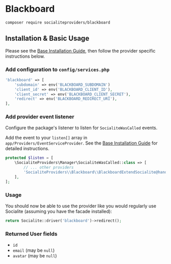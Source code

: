 # Blackboard

```bash
composer require socialiteproviders/blackboard
```

## Installation & Basic Usage

Please see the [Base Installation Guide](https://socialiteproviders.com/usage/), then follow the provider specific instructions below.

### Add configuration to `config/services.php`

```php
'blackboard' => [
    'subdomain' => env('BLACKBOARD_SUBDOMAIN')
    'client_id' => env('BLACKBOARD_CLIENT_ID'),
    'client_secret' => env('BLACKBOARD_CLIENT_SECRET'),
    'redirect' => env('BLACKBOARD_REDIRECT_URI'),
],
```

### Add provider event listener

Configure the package's listener to listen for `SocialiteWasCalled` events.

Add the event to your `listen[]` array in `app/Providers/EventServiceProvider`. See the [Base Installation Guide](https://socialiteproviders.com/usage/) for detailed instructions.

```php
protected $listen = [
    \SocialiteProviders\Manager\SocialiteWasCalled::class => [
        // ... other providers
        'SocialiteProviders\\Blackboard\\BlackboardExtendSocialite@handle',
    ],
];
```

### Usage

You should now be able to use the provider like you would regularly use Socialite (assuming you have the facade installed):

```php
return Socialite::driver('blackboard')->redirect();
```

### Returned User fields

- ``id``
- ``email`` (may be `null`)
- ``avatar`` (may be `null`)
